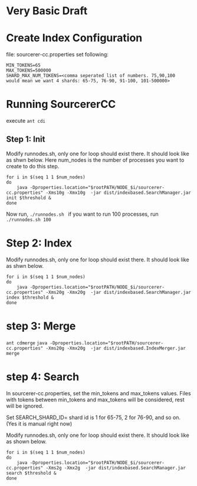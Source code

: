 # Very Basic Draft

# Create Index Configuration
file: sourcerer-cc.properties
  set  following:
  ```IS_SHARDING=true
  MIN_TOKENS=65
  MAX_TOKENS=500000
  SHARD_MAX_NUM_TOKENS=<comma seperated list of numbers. 75,90,100  would mean we want 4 shards: 65-75, 76-90, 91-100, 101-500000>
  ```

# Running SourcererCC
execute
`ant cdi`
## Step 1: Init
Modify runnodes.sh, only one for loop should exist there. It should look like as shwn below. Here num_nodes is the number of processes you want to create to do this step. 
```
for i in $(seq 1 1 $num_nodes)
do
    java -Dproperties.location="$rootPATH/NODE_$i/sourcerer-cc.properties" -Xms10g -Xmx10g  -jar dist/indexbased.SearchManager.jar init $threshold &
done
```
Now run, `./runnodes.sh `
if you want to run 100 processes, run `./runnodes.sh 100`

# Step 2: Index
Modify runnodes.sh, only one for loop should exist there. It should look like as shwn below.
```
for i in $(seq 1 1 $num_nodes)
do
    java -Dproperties.location="$rootPATH/NODE_$i/sourcerer-cc.properties" -Xms20g -Xmx20g  -jar dist/indexbased.SearchManager.jar index $threshold &
done
```
# step 3: Merge
`ant cdmerge`
```java -Dproperties.location="$rootPATH/sourcerer-cc.properties" -Xms20g -Xmx20g  -jar dist/indexbased.IndexMerger.jar merge```
 
# step 4: Search

In sourcerer-cc.properties, set the min_tokens and max_tokens values. Files with tokens between min_tokens and max_tokens will be considered, rest will be ignored.

Set
SEARCH_SHARD_ID=<shrad id> 
shard id is 1 for 65-75, 2 for 76-90, and so on. (Yes it is manual right now)

Modify runnodes.sh, only one for loop should exist there. It should look like as shown below.
```
for i in $(seq 1 1 $num_nodes)
do
    java -Dproperties.location="$rootPATH/NODE_$i/sourcerer-cc.properties" -Xms2g -Xmx2g  -jar dist/indexbased.SearchManager.jar search $threshold &
done
```
